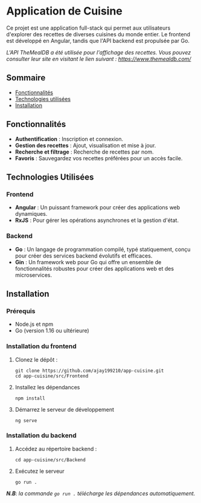 
# Application de Cuisine

Ce projet est une application full-stack qui permet aux utilisateurs d'explorer des recettes de diverses cuisines du monde entier. Le frontend est développé en Angular, tandis que l'API backend est propulsée par Go.

*L'API TheMealDB a été utilisée pour l'affichage des recettes.
Vous pouvez consulter leur site en visitant le lien suivant :
https://www.themealdb.com/*

## Sommaire

- [Fonctionnalités](#fonctionnalités)
- [Technologies utilisées](#technologies-utilisées)
- [Installation](#installation)

## Fonctionnalités

- **Authentification** : Inscription et connexion.
- **Gestion des recettes** : Ajout, visualisation et mise à jour. 
- **Recherche et filtrage** : Recherche de recettes par nom.
- **Favoris** : Sauvegardez vos recettes préférées pour un accès facile.

## Technologies Utilisées

### Frontend

- **Angular** : Un puissant framework pour créer des applications web dynamiques.
- **RxJS** : Pour gérer les opérations asynchrones et la gestion d'état.

### Backend

- **Go** : Un langage de programmation compilé, typé statiquement, conçu pour créer des services backend évolutifs et efficaces.
- **Gin** : Un framework web pour Go qui offre un ensemble de fonctionnalités robustes pour créer des applications web et des microservices.

## Installation

### Prérequis

- Node.js et npm
- Go (version 1.16 ou ultérieure)

### Installation du frontend

1. Clonez le dépôt :
   ```
   git clone https://github.com/ajay199210/app-cuisine.git
   cd app-cuisine/src/Frontend
   ```
2. Installez les dépendances 
   ```
   npm install
   ```
3. Démarrez le serveur de développement 
   ```
   ng serve
   ```

### Installation du backend

1. Accédez au répertoire backend :
   ```
   cd app-cuisine/src/Backend
   ```

2. Exécutez le serveur
   ```
   go run .
   ```
   
  ***N.B***: *la commande `go run .` télécharge les dépendances automatiquement.*
